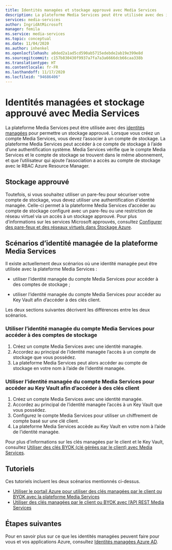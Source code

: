```yaml
---
title: Identités managées et stockage approuvé avec Media Services
description: La plateforme Media Services peut être utilisée avec des identités managées pour permettre un stockage approuvé.
services: media-services
author: IngridAtMicrosoft
manager: femila
ms.service: media-services
ms.topic: conceptual
ms.date: 11/04/2020
ms.author: inhenkel
ms.openlocfilehash: a0ded2a1ad5cd590ab5715edebde2ab19e399e8d
ms.sourcegitcommit: c157b830430f9937a7fa7a3a6666dcb66caa338b
ms.translationtype: HT
ms.contentlocale: fr-FR
ms.lasthandoff: 11/17/2020
ms.locfileid: "94686406"
---
```

# <a name="managed-identities-and-trusted-storage-with-media-services"></a>Identités managées et stockage approuvé avec Media Services

La plateforme Media Services peut être utilisée avec des [identités managées](https://docs.microsoft.com/azure/active-directory/managed-identities-azure-resources/overview) pour permettre un stockage approuvé. Lorsque vous créez un compte Media Services, vous devez l’associer à un compte de stockage. La plateforme Media Services peut accéder à ce compte de stockage à l’aide d’une authentification système. Media Services vérifie que le compte Media Services et le compte de stockage se trouvent dans le même abonnement, et que l’utilisateur qui ajoute l’association a accès au compte de stockage avec le RBAC Azure Resource Manager.

## <a name="trusted-storage"></a>Stockage approuvé

Toutefois, si vous souhaitez utiliser un pare-feu pour sécuriser votre compte de stockage, vous devez utiliser une authentification d’identité managée. Celle-ci permet à la plateforme Media Services d’accéder au compte de stockage configuré avec un pare-feu ou une restriction de réseau virtuel via un accès à un stockage approuvé.  Pour plus d’informations sur les services Microsoft approuvés, consultez [Configurer des pare-feux et des réseaux virtuels dans Stockage Azure](https://docs.microsoft.com/azure/storage/common/storage-network-security#trusted-microsoft-services).

## <a name="media-services-managed-identity-scenarios"></a>Scénarios d’identité managée de la plateforme Media Services

Il existe actuellement deux scénarios où une identité managée peut être utilisée avec la plateforme Media Services :

- utiliser l’identité managée du compte Media Services pour accéder à des comptes de stockage ;

- utiliser l’identité managée du compte Media Services pour accéder au Key Vault afin d’accéder à des clés client.

Les deux sections suivantes décrivent les différences entre les deux scénarios.

### <a name="use-the-managed-identity-of-the-media-services-account-to-access-storage-accounts"></a>Utiliser l’identité managée du compte Media Services pour accéder à des comptes de stockage

1. Créez un compte Media Services avec une identité managée.
1. Accordez au principal de l’identité managée l’accès à un compte de stockage que vous possédez.
1. La plateforme Media Services peut alors accéder au compte de stockage en votre nom à l’aide de l’identité managée.

### <a name="use-the-managed-identity-of-the-media-services-account-to-access-key-vault-to-access-customer-keys"></a>Utiliser l’identité managée du compte Media Services pour accéder au Key Vault afin d’accéder à des clés client

1. Créez un compte Media Services avec une identité managée.
1. Accordez au principal de l’identité managée l’accès à un Key Vault que vous possédez.
1. Configurez le compte Media Services pour utiliser un chiffrement de compte basé sur une clé client.
1. La plateforme Media Services accède au Key Vault en votre nom à l’aide de l’identité managée.

Pour plus d’informations sur les clés managées par le client et le Key Vault, consultez [Utiliser des clés BYOK (clé gérées par le client) avec Media Services](concept-use-customer-managed-keys-byok.md).

## <a name="tutorials"></a>Tutoriels

Ces tutoriels incluent les deux scénarios mentionnés ci-dessus.

- [Utiliser le portail Azure pour utiliser des clés managées par le client ou BYOK avec la plateforme Media Services](tutorial-byok-portal.md)
- [Utiliser des clés managées par le client ou BYOK avec l’API REST Media Services](tutorial-byok-postman.md)

## <a name="next-steps"></a>Étapes suivantes

Pour en savoir plus sur ce que les identités managées peuvent faire pour vous et vos applications Azure, consultez [Identités managées Azure AD](https://docs.microsoft.com/azure/active-directory/managed-identities-azure-resources/overview).
